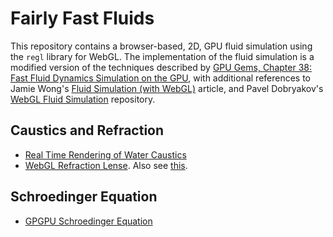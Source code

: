 # Fairly Fast Fluids

This repository contains a browser-based, 2D, GPU fluid simulation using the `regl` library for WebGL. The implementation of the fluid simulation is a modified version of the techniques described by [GPU Gems, Chapter 38: Fast Fluid Dynamics Simulation on the GPU](https://developer.download.nvidia.com/books/HTML/gpugems/gpugems_ch38.html), with additional references to Jamie Wong's [Fluid Simulation (with WebGL)](http://jamie-wong.com/2016/08/05/webgl-fluid-simulation/#solving-for-pressure) article, and Pavel Dobryakov's [WebGL Fluid Simulation](https://github.com/PavelDoGreat/WebGL-Fluid-Simulation) repository.

## Caustics and Refraction

- [Real Time Rendering of Water Caustics](https://medium.com/@martinRenou/real-time-rendering-of-water-caustics-59cda1d74aa)
- [WebGL Refraction Lense](https://www.taylorpetrick.com/portfolio/webgl/lense). Also see [this](https://www.taylorpetrick.com/blog/post/dispersion-opengl).


## Schroedinger Equation

- [GPGPU Schroedinger Equation](http://www.vizitsolutions.com/portfolio/webgl/gpgpu/schrodingerEquation.html)
